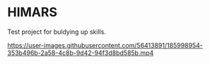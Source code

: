 # HIMARS
 Test project for buldying up skills.




https://user-images.githubusercontent.com/56413891/185998954-353b496b-2a58-4c8b-9d42-94f3d8bd585b.mp4


